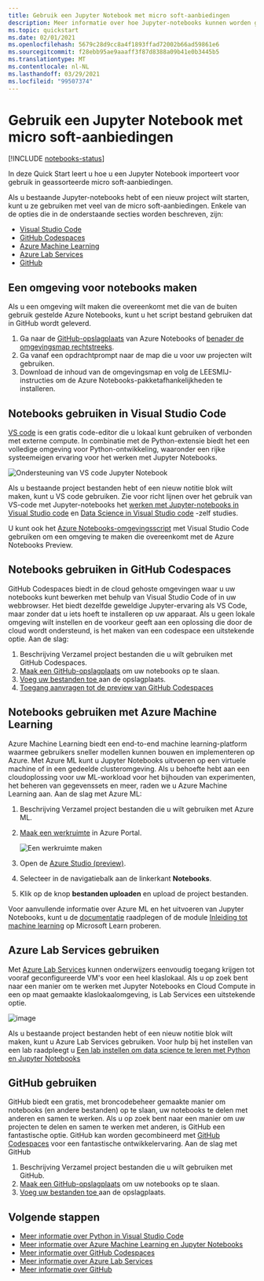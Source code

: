 ```yaml
---
title: Gebruik een Jupyter Notebook met micro soft-aanbiedingen
description: Meer informatie over hoe Jupyter-notebooks kunnen worden gebruikt in combi natie met micro soft-aanbiedingen.
ms.topic: quickstart
ms.date: 02/01/2021
ms.openlocfilehash: 5679c28d9cc8a4f1893ffad72002b66ad59861e6
ms.sourcegitcommit: f28ebb95ae9aaaff3f87d8388a09b41e0b3445b5
ms.translationtype: MT
ms.contentlocale: nl-NL
ms.lasthandoff: 03/29/2021
ms.locfileid: "99507374"
---
```

# <a name="use-a-jupyter-notebook-with-microsoft-offerings"></a>Gebruik een Jupyter Notebook met micro soft-aanbiedingen

[!INCLUDE [notebooks-status](../../includes/notebooks-status.md)]

In deze Quick Start leert u hoe u een Jupyter Notebook importeert voor gebruik in geassorteerde micro soft-aanbiedingen. 

Als u bestaande Jupyter-notebooks hebt of een nieuw project wilt starten, kunt u ze gebruiken met veel van de micro soft-aanbiedingen. Enkele van de opties die in de onderstaande secties worden beschreven, zijn: 
- [Visual Studio Code](#use-notebooks-in-visual-studio-code)
- [GitHub Codespaces](#use-notebooks-in-github-codespaces)
- [Azure Machine Learning](#use-notebooks-with-azure-machine-learning)
- [Azure Lab Services](#use-azure-lab-services)
- [GitHub](#use-github)

## <a name="create-an-environment-for-notebooks"></a>Een omgeving voor notebooks maken

Als u een omgeving wilt maken die overeenkomt met die van de buiten gebruik gestelde Azure Notebooks, kunt u het script bestand gebruiken dat in GitHub wordt geleverd.

1. Ga naar de [GitHub-opslagplaats](https://github.com/microsoft/AzureNotebooks) van Azure Notebooks of [benader de omgevingsmap rechtstreeks](https://aka.ms/aznbrequirementstxt).
1. Ga vanaf een opdrachtprompt naar de map die u voor uw projecten wilt gebruiken.
1. Download de inhoud van de omgevingsmap en volg de LEESMIJ-instructies om de Azure Notebooks-pakketafhankelijkheden te installeren.


## <a name="use-notebooks-in-visual-studio-code"></a>Notebooks gebruiken in Visual Studio Code

[VS code](https://code.visualstudio.com/) is een gratis code-editor die u lokaal kunt gebruiken of verbonden met externe compute. In combinatie met de Python-extensie biedt het een volledige omgeving voor Python-ontwikkeling, waaronder een rijke systeemeigen ervaring voor het werken met Jupyter Notebooks. 

![Ondersteuning van VS code Jupyter Notebook](media/vs-code-jupyter-notebook.png)

Als u bestaande project bestanden hebt of een nieuw notitie blok wilt maken, kunt u VS code gebruiken. Zie voor richt lijnen over het gebruik van VS-code met Jupyter-notebooks het [werken met Jupyter-notebooks in Visual Studio code](https://code.visualstudio.com/docs/python/jupyter-support) en [Data Science in Visual Studio code](https://code.visualstudio.com/docs/python/data-science-tutorial) -zelf studies.

U kunt ook het [Azure Notebooks-omgevingsscript](#create-an-environment-for-notebooks) met Visual Studio Code gebruiken om een omgeving te maken die overeenkomt met de Azure Notebooks Preview.

## <a name="use-notebooks-in-github-codespaces"></a>Notebooks gebruiken in GitHub Codespaces

GitHub Codespaces biedt in de cloud gehoste omgevingen waar u uw notebooks kunt bewerken met behulp van Visual Studio Code of in uw webbrowser. Het biedt dezelfde geweldige Jupyter-ervaring als VS Code, maar zonder dat u iets hoeft te installeren op uw apparaat. Als u geen lokale omgeving wilt instellen en de voorkeur geeft aan een oplossing die door de cloud wordt ondersteund, is het maken van een codespace een uitstekende optie. Aan de slag:
1. Beschrijving Verzamel project bestanden die u wilt gebruiken met GitHub Codespaces.
1. [Maak een GitHub-opslagplaats](https://help.github.com/github/getting-started-with-github/create-a-repo) om uw notebooks op te slaan.   
1. [Voeg uw bestanden toe ](https://help.github.com/github/managing-files-in-a-repository/adding-a-file-to-a-repository) aan de opslagplaats.
1. [Toegang aanvragen tot de preview van GitHub Codespaces](https://github.com/features/codespaces)

## <a name="use-notebooks-with-azure-machine-learning"></a>Notebooks gebruiken met Azure Machine Learning

Azure Machine Learning biedt een end-to-end machine learning-platform waarmee gebruikers sneller modellen kunnen bouwen en implementeren op Azure. Met Azure ML kunt u Jupyter Notebooks uitvoeren op een virtuele machine of in een gedeelde clusteromgeving. Als u behoefte hebt aan een cloudoplossing voor uw ML-workload voor het bijhouden van experimenten, het beheren van gegevenssets en meer, raden we u Azure Machine Learning aan. Aan de slag met Azure ML:

1. Beschrijving Verzamel project bestanden die u wilt gebruiken met Azure ML.
1. [Maak een werkruimte](../machine-learning/how-to-manage-workspace.md) in Azure Portal.

   ![Een werkruimte maken](../machine-learning/media/how-to-manage-workspace/create-workspace.gif)
 
1. Open de [Azure Studio (preview)](https://ml.azure.com/).
1. Selecteer in de navigatiebalk aan de linkerkant **Notebooks**.
1. Klik op de knop **bestanden uploaden** en upload de project bestanden.

Voor aanvullende informatie over Azure ML en het uitvoeren van Jupyter Notebooks, kunt u de [documentatie](../machine-learning/how-to-run-jupyter-notebooks.md) raadplegen of de module [Inleiding tot machine learning](/learn/modules/intro-to-azure-machine-learning-service/) op Microsoft Learn proberen.


## <a name="use-azure-lab-services"></a>Azure Lab Services gebruiken

Met [Azure Lab Services](https://azure.microsoft.com/services/lab-services/) kunnen onderwijzers eenvoudig toegang krijgen tot vooraf geconfigureerde VM's voor een heel klaslokaal. Als u op zoek bent naar een manier om te werken met Jupyter Notebooks en Cloud Compute in een op maat gemaakte klaslokaalomgeving, is Lab Services een uitstekende optie.

![image](../lab-services/media/tutorial-setup-classroom-lab/new-lab-button.png)

Als u bestaande project bestanden hebt of een nieuw notitie blok wilt maken, kunt u Azure Lab Services gebruiken. Voor hulp bij het instellen van een lab raadpleegt u [Een lab instellen om data science te leren met Python en Jupyter Notebooks](../lab-services/class-type-jupyter-notebook.md)

## <a name="use-github"></a>GitHub gebruiken

GitHub biedt een gratis, met broncodebeheer gemaakte manier om notebooks (en andere bestanden) op te slaan, uw notebooks te delen met anderen en samen te werken. Als u op zoek bent naar een manier om uw projecten te delen en samen te werken met anderen, is GitHub een fantastische optie. GitHub kan worden gecombineerd met [GitHub Codespaces](#use-notebooks-in-github-codespaces) voor een fantastische ontwikkelervaring. Aan de slag met GitHub

1. Beschrijving Verzamel project bestanden die u wilt gebruiken met GitHub.
1. [Maak een GitHub-opslagplaats](https://help.github.com/github/getting-started-with-github/create-a-repo) om uw notebooks op te slaan. 
1. [Voeg uw bestanden toe ](https://help.github.com/github/managing-files-in-a-repository/adding-a-file-to-a-repository) aan de opslagplaats.

## <a name="next-steps"></a>Volgende stappen

- [Meer informatie over Python in Visual Studio Code](https://code.visualstudio.com/docs/python/python-tutorial)
- [Meer informatie over Azure Machine Learning en Jupyter Notebooks](../machine-learning/how-to-run-jupyter-notebooks.md)
- [Meer informatie over GitHub Codespaces](https://github.com/features/codespaces)
- [Meer informatie over Azure Lab Services](https://azure.microsoft.com/services/lab-services/)
- [Meer informatie over GitHub](https://help.github.com/github/getting-started-with-github/)
